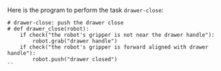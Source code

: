 

Here is the program to perform the task `drawer-close`:

```
# drawer-close: push the drawer close
# def drawer_close(robot):
    if check("the robot's gripper is not near the drawer handle"):
        robot.grab("drawer handle")
    if check("the robot's gripper is forward aligned with drawer handle"):
        robot.push("drawer closed")
``